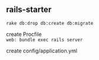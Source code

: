 ## rails-starter

`rake db:drop db:create db:migrate`

create Procfile  
`web: bundle exec rails server`

create config/application.yml
